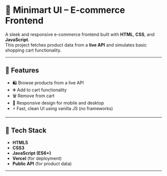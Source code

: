 # 🛒 Minimart UI – E-commerce Frontend

A sleek and responsive e-commerce frontend built with **HTML**, **CSS**, and **JavaScript**.  
This project fetches product data from a **live API** and simulates basic shopping cart functionality.


---

## 🌟 Features

- 🛍️ Browse products from a live API
- ➕ Add to cart functionality
- 🗑️ Remove from cart
- 📱 Responsive design for mobile and desktop
- ⚡ Fast, clean UI using vanilla JS (no frameworks)

---

## 🚀 Tech Stack

- **HTML5**
- **CSS3**
- **JavaScript (ES6+)**
- **Vercel** (for deployment)
- **Public API** (for product data)

---



